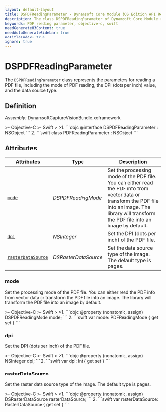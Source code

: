 ```yaml
---
layout: default-layout
title: DSPDFReadingParameter - Dynamsoft Core Module iOS Edition API Reference
description: The class DSPDFReadingParameter of Dynamsoft Core Module represents the parameters for reading a PDF file, including the mode of PDF reading, the DPI (dots per inch) value, and the data source type.
keywords: PDF reading parameter, objective-c, swift
needGenerateH3Content: true
needAutoGenerateSidebar: true
noTitleIndex: true
ignore: true
---
```


# DSPDFReadingParameter

The `DSPDFReadingParameter` class represents the parameters for reading a PDF file, including the mode of PDF reading, the DPI (dots per inch) value, and the data source type.

## Definition

*Assembly:* DynamsoftCaptureVisionBundle.xcframework

<div class="sample-code-prefix"></div>
>- Objective-C
>- Swift
>
>1. 
```objc
@interface DSPDFReadingParameter : NSObject
```
2. 
```swift
class PDFReadingParameter : NSObject
```

## Attributes

| Attributes | Type | Description |
| ---------- | ---- | ----------- |
| [`mode`](#mode) | *DSPDFReadingMode* | Set the processing mode of the PDF file. You can either read the PDF info from vector data or transform the PDF file into an image. The library will transform the PDF file into an image by default. |
| [`dpi`](#dpi) | *NSInteger* | Set the DPI (dots per inch) of the PDF file. |
| [`rasterDataSource`](#rasterdatasource) | *DSRasterDataSource* | Set the data source type of the image. The default type is pages. |

### mode

Set the processing mode of the PDF file. You can either read the PDF info from vector data or transform the PDF file into an image. The library will transform the PDF file into an image by default.

<div class="sample-code-prefix"></div>
>- Objective-C
>- Swift
>
>1. 
```objc
@property (nonatomic, assign) DSPDFReadingMode mode;
```
2. 
```swift
var mode: PDFReadingMode { get set }
```

### dpi

Set the DPI (dots per inch) of the PDF file.

<div class="sample-code-prefix"></div>
>- Objective-C
>- Swift
>
>1. 
```objc
@property (nonatomic, assign) NSInteger dpi;
```
2. 
```swift
var dpi: Int { get set }
```

### rasterDataSource

Set the raster data source type of the image. The default type is pages.

<div class="sample-code-prefix"></div>
>- Objective-C
>- Swift
>
>1. 
```objc
@property (nonatomic, assign) DSRasterDataSource rasterDataSource;
```
2. 
```swift
var rasterDataSource: RasterDataSource { get set }
```
